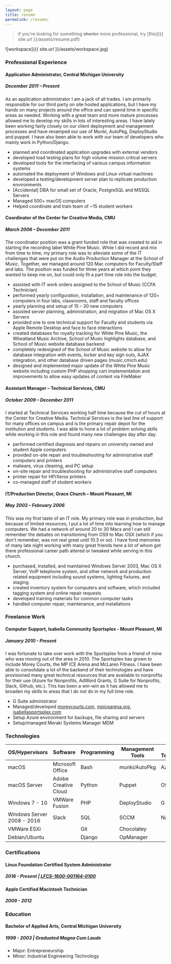 ```yaml
---
layout: page
title: resume
permalink: /resume/
---
```


> if you're looking for something ~~shorter~~ more professional, try [this]({{ site.url }}/assets/resume.pdf)

![workspace]({{ site.url }}/assets/workspace.jpg)

### **Professional Experience**

#### **Application Administrator, Central Michigan University**

##### **December 2011 – Present**

As an application administrator I am a jack of all trades. I am primarily
responsible for our third party on site hosted applications, but I have my hands
on many projects around the office and can spend time in specific areas as needed.
Working with a great team and more mature processes allowed me to develop my
skills in lots of interesting areas. I have
lately been working fairly closely on our client deployment and management processes
and have revamped our use of Munki, AutoPkg, DeployStudio and puppet.
I have also been able to work with our team of developers who mainly work in
Python/Django.

- planned and coordinated application upgrades with external vendors
- developed load testing plans for high volume mission critical servers
- developed tools for the interfacing of various campus information systems
- automated the deployment of Windows and Linux virtual machines
- developed a testing/development server plan to replicate production environments
- [Accidental] DBA for small set of Oracle, PostgreSQL and MSSQL Servers
- Managed 500+ macOS computers
- Helped coordinate and train team of ~15 student workers

#### **Coordinator of the Center for Creative Media, CMU**

##### **March 2006 – December 2011**

The coordinator position was a grant funded role that was created to aid in starting the
recording label White Pine Music. While I did record and
mix from time to time, my primary role was to alleviate some of the IT challenges that
were put on the Audio Production Manager at the School of Music. Together, we managed around
120 Mac computers for Faculty/Staff and labs. The position was funded for three years at
which point they wanted to keep me on, but could only fit a part time role into the budget.

- assisted with IT work orders assigned to the School of Music (CCFA Technician)
- performed yearly configuration, installation, and maintenance of 120+ computers in four labs, classrooms, staff and faculty offices
- yearly planning and setup of 15 – 30 new computers
- assisted server planning, administration, and migration of Mac OS X Servers
- provided one to one technical support for Faculty and students via Apple Remote Desktop and face to face interactions
- created databases for royalty tracking for White Pine Music, the Wheatland Music Archive, School of Music highlights database, and School of Music website database backend
- completely redesigned of the School of Music website to allow for database integration with events, locker and key sign outs, AJAX integration, and other database driven pages (music.cmich.edu)
- designed and implemented major update of the White Pine Music website including custom PHP shopping cart implementation and improvements to allow easy updates of content via FileMaker

<!-- - worked with the Faculty Center for Innovative Teaching in creating a custom database solution for their work orders and reporting
- assisted in project development of White Pine Music potential CD releases
- design for White Pine Music releases including CD covers, posters, and web advertising -->

#### **Assistant Manager – Technical Services, CMU**

##### **October 2009 – December 2011**

I started at Technical Services working half time because the cut of hours at the
Center for Creative Media. Technical Services is the last line of support for many
offices on campus and is the primary repair depot for the institution and students.
I was able to hone a lot of problem solving skills while working in this role and
found many new challenges day after day.

- performed certified diagnosis and repairs on university owned and student Apple computers
- provided on-site repair and troubleshooting for administrative staff computers and printers
- malware, virus cleaning, and PC setup
- on-site repair and troubleshooting for administrative staff computers
- printer repair for HP/Xerox printers
- co-managed staff of student workers

<!-- - maintained the connect.cmich.edu website
- provided database support for the Telecom area -->

#### **IT/Production Director, Grace Church – Mount Pleasant, MI**

##### **May 2003 – February 2006**

This was my first taste of an IT role. My primary role was in production, but because of
limited resources, I put a lot of time into learning how to manage computers. We had
a network of around 20 to 30 Macs and I can still remember the debates on transitioning
from OS9 to Mac OSX (which if you don't remember, was not real great until 10.3 or so).
I have fond memories of many late night working with many great friends here a lot of
whom got there professional career path altered or tweaked while serving in this church.

- purchased, installed, and maintained Windows Server 2003, Mac OS X Server, VoIP telephone system, and other network and production related equipment including sound systems, lighting fixtures, and staging.
- created inventory system for computers and software, which included tagging system and online repair requests
- developed training materials for common computer tasks
- handled computer repair, maintenance, and installations

<!-- - managed a team of six to ten volunteers in charge of production for weekend services and special events. Production for services and events includes audio, lighting, video, and technical direction
- oversaw the development of the Grace Church website redesign
- scheduled teams, created event reviews, provided equipment maintenance and team building for those volunteers serving in production
- created manual for training volunteers on signal flow and sound engineering and taught yearly classes on technical issues
- managed a team of three volunteer designers and developed campaigns for Grace Church weekend services and special events
- created newspaper ads, large format displays, flyers, invitation cards, and banners for use in promotion -->

### **Freelance Work**

#### **Computer Support, Isabella Community Sportsplex - Mount Pleasant, MI**

##### **January 2010 - Present**

I was fortunate to take over work with the Sportsplex from a friend of mine who was moving out of the
area in 2010. The Sportsplex has grown to include Morey Courts, the MP ICE Arena and McLaren Fitness.
I have been able to consolidate a lot of the backend of their technologies and have provisioned
many great technical resources that are available to nonprofits for their use (Azure for Nonprofits, AdWord Grants,
G Suite for Nonprofits, Slack, Github, etc.). This has been a win-win
as it has allowed me to broaden my skills to areas that I do not do in my full time role.

- G Suite administrator
- Managed/developed [moreycourts.com](http://www.moreycourts.com), [mpicearena.org](http://www.mpicearena.org), [isabellasportsplex.com](http://www.isabellasportsplex.com)
- Setup Azure environment for backups, file sharing and servers
- Setup/managed Meraki Systems Manager MDM


### **Technologies**

| OS/Hypervisors           | Software             | Programming | Management Tools | Web Technologies |
|--------------------------|----------------------|-------------|------------------|------------------|
| macOS                    | Microsoft Office     | Bash        | munki/AutoPkg    | Azure            |
| macOS Server             | Adobe Creative Cloud | Python      | Puppet           | Office 365       |
| Windows 7 - 10           | VMWare Fusion        | PHP         | DeployStudio     | G Suite          |
| Windows Server 2008 - 2016 | Slack                | SQL         | SCCM             | Nginx            |
| VMWare ESXi              |                      | Git         | Chocolatey       |                  |
| Debian/Ubuntu            |                      | Django      | OpManager        |                  |


### **Certifications**

#### **Linux Foundation Certified System Administrator**

##### **2016 - Present | [LFCS-1600-001164-0100](https://training.linuxfoundation.org/certification/verify-linux-certifications)**

#### **Apple Certified Macintosh Technician**

##### **2009 - 2012**


### **Education**

#### **Bachelor of Applied Arts, Central Michigan University**

##### **1999 - 2003 | Graduated Magna Cum Laude**

- Major: Entrepreneurship
- Minor: Industrial Engineering Technology
